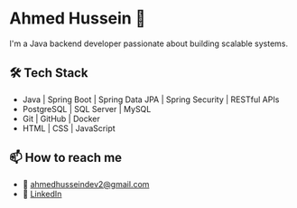 # Ahmed Hussein 👋

I'm a Java backend developer passionate about building scalable systems.  

## 🛠 Tech Stack
- Java | Spring Boot | Spring Data JPA | Spring Security | RESTful APIs  
- PostgreSQL | SQL Server | MySQL  
- Git | GitHub | Docker  
- HTML | CSS | JavaScript  



## 📫 How to reach me
- 📧 ahmedhusseindev2@gmail.com  
- 💼 [LinkedIn](https://www.linkedin.com/in/ahmed-hussein-3192591ba/)
